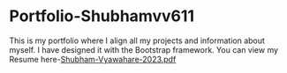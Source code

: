# Portfolio-Shubhamvv611
This is my portfolio where I align all my projects and information about myself.
I have designed it with the Bootstrap framework.
You can view my Resume here-[Shubham-Vyawahare-2023.pdf](https://github.com/shubhamvv611/Portfolio-Shubhamvv611/files/12293191/Shubham-Vyawahare-2023.pdf)
